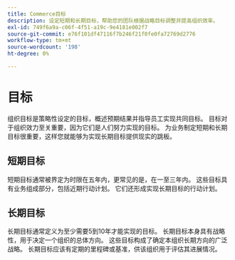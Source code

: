 ```yaml
---
title: Commerce目标
description: 设定短期和长期目标，帮助您的团队根据战略目标调整并提高组织效率。
exl-id: 749f6a9a-c06f-4f51-a19c-9e4181e002f7
source-git-commit: e76f101df47116f7b246f21f0fe0fa72769d2776
workflow-type: tm+mt
source-wordcount: '198'
ht-degree: 0%

---
```


# 目标

组织目标是策略性设定的目标，概述预期结果并指导员工实现共同目标。 目标对于组织效力至关重要，因为它们是人们努力实现的目标。 为业务制定短期和长期目标很重要，这样您就能够为实现长期目标提供现实的跳板。

## 短期目标

短期目标通常被界定为时限在五年内，更常见的是，在一至三年内。 这些目标具有业务组成部分，包括近期行动计划。 它们还形成实现长期目标的行动计划。

## 长期目标

长期目标通常定义为至少需要5到10年才能实现的目标。 长期目标本身具有战略性，用于决定一个组织的总体方向。 这些目标构成了确定本组织长期方向的广泛战略。 长期目标应该有定期的里程碑或基准，供该组织用于评估其进展情况。
